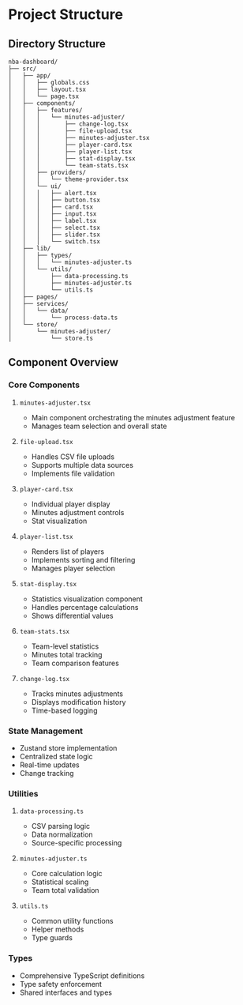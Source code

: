 # Project Structure

## Directory Structure

```
nba-dashboard/
├── src/
│   ├── app/
│   │   ├── globals.css
│   │   ├── layout.tsx
│   │   └── page.tsx
│   ├── components/
│   │   ├── features/
│   │   │   └── minutes-adjuster/
│   │   │       ├── change-log.tsx
│   │   │       ├── file-upload.tsx
│   │   │       ├── minutes-adjuster.tsx
│   │   │       ├── player-card.tsx
│   │   │       ├── player-list.tsx
│   │   │       ├── stat-display.tsx
│   │   │       └── team-stats.tsx
│   │   ├── providers/
│   │   │   └── theme-provider.tsx
│   │   └── ui/
│   │   │   ├── alert.tsx
│   │   │   ├── button.tsx
│   │   │   ├── card.tsx
│   │   │   ├── input.tsx
│   │   │   ├── label.tsx
│   │   │   ├── select.tsx
│   │   │   ├── slider.tsx
│   │   │   └── switch.tsx
│   ├── lib/
│   │   ├── types/
│   │   │   └── minutes-adjuster.ts
│   │   └── utils/
│   │       ├── data-processing.ts
│   │       ├── minutes-adjuster.ts
│   │       └── utils.ts
│   ├── pages/
│   ├── services/
│   │   └── data/
│   │       └── process-data.ts
│   └── store/
│       └── minutes-adjuster/
│           └── store.ts
```

## Component Overview

### Core Components

1. `minutes-adjuster.tsx`

   - Main component orchestrating the minutes adjustment feature
   - Manages team selection and overall state

2. `file-upload.tsx`

   - Handles CSV file uploads
   - Supports multiple data sources
   - Implements file validation

3. `player-card.tsx`

   - Individual player display
   - Minutes adjustment controls
   - Stat visualization

4. `player-list.tsx`

   - Renders list of players
   - Implements sorting and filtering
   - Manages player selection

5. `stat-display.tsx`

   - Statistics visualization component
   - Handles percentage calculations
   - Shows differential values

6. `team-stats.tsx`

   - Team-level statistics
   - Minutes total tracking
   - Team comparison features

7. `change-log.tsx`
   - Tracks minutes adjustments
   - Displays modification history
   - Time-based logging

### State Management

- Zustand store implementation
- Centralized state logic
- Real-time updates
- Change tracking

### Utilities

1. `data-processing.ts`

   - CSV parsing logic
   - Data normalization
   - Source-specific processing

2. `minutes-adjuster.ts`

   - Core calculation logic
   - Statistical scaling
   - Team total validation

3. `utils.ts`
   - Common utility functions
   - Helper methods
   - Type guards

### Types

- Comprehensive TypeScript definitions
- Type safety enforcement
- Shared interfaces and types
